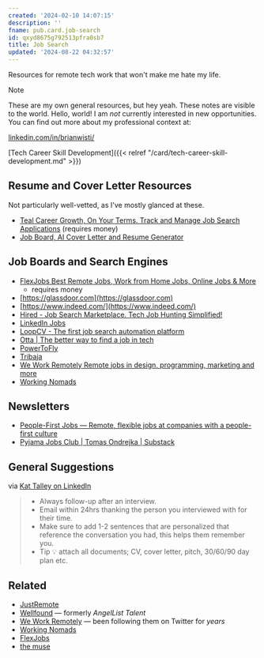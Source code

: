 ```yaml
---
created: '2024-02-10 14:07:15'
description: ''
fname: pub.card.job-search
id: qxyd8675g792513pfra0sb7
title: Job Search
updated: '2024-08-22 04:32:57'
---
```


Resources for remote tech work that won't make me hate my life.

> [!NOTE]
> These are my own general resources, but hey yeah. These notes are visible to the world. Hello, world! I am *not* currently interested in new opportunities. You can find out more about my professional context at:
>
> [linkedin.com/in/brianwisti/](https://www.linkedin.com/in/brianwisti/)

[Tech Career Skill Development]({{< relref "/card/tech-career-skill-development.md" >}})

## Resume and Cover Letter Resources

Not particularly well-vetted, as I've mostly glanced at these.

- [Teal Career Growth, On Your Terms. Track and Manage Job Search Applications](https://www.tealhq.com/) (requires money)
- [Job Board, AI Cover Letter and Resume Generator](https://swooped.co/)

## Job Boards and Search Engines

- [FlexJobs Best Remote Jobs, Work from Home Jobs, Online Jobs & More](https://www.flexjobs.com/)
  - requires money
- [https://glassdoor.com](https://glassdoor.com)
- [https://www.indeed.com/](https://www.indeed.com/)
- [Hired - Job Search Marketplace. Tech Job Hunting Simplified!](https://hired.com)
- [LinkedIn Jobs](https://www.linkedin.com/jobs/)
- [LoopCV - The first job search automation platform](https://www.loopcv.pro)
- [Otta | The better way to find a job in tech](https://otta.com)
- [PowerToFly](https://powertofly.com)
- [Tribaja](https://www.tribaja.co)
- [We Work Remotely Remote jobs in design, programming, marketing and more](https://weworkremotely.com/)
- [Working Nomads](https://www.workingnomads.com/jobs)

## Newsletters

- [People-First Jobs — Remote, flexible jobs at companies with a people-first culture](https://peoplefirstjobs.com)
- [Pyjama Jobs Club | Tomas Ondrejka | Substack](https://pyjamajobsclub.substack.com/?r=3akf2&utm_campaign=subscribe-page-share-screen&utm_medium=web)

## General Suggestions

via [Kat Talley on LinkedIn](https://www.linkedin.com/posts/kat-talley-%F0%9F%9B%B8-a3b435226_opentowork-activity-7104780204727799808-dq-m?utm_source=share&utm_medium=member_desktop)

> - Always follow-up after an interview.
> - Email within 24hrs thanking the person you interviewed with for their time.
> - Make sure to add 1-2 sentences that are personalized that reference the conversation you had, this helps them remember you.
> - Tip 💡 attach all documents; CV, cover letter, pitch, 30/60/90 day plan etc.

## Related

- [JustRemote](https://justremote.co)
- [Wellfound](https://wellfound.com) — formerly *AngelList Talent*
- [We Work Remotely](https://weworkremotely.com) — been following them on Twitter for *years*
- [Working Nomads](https://www.workingnomads.com/jobs)
- [FlexJobs](https://www.flexjobs.com)
- [the muse](https://www.themuse.com)